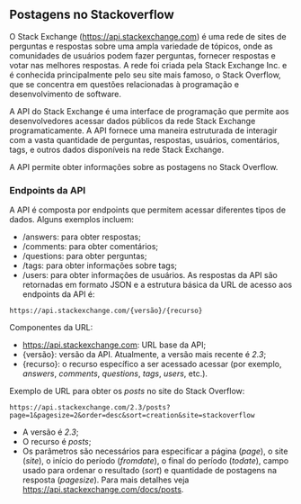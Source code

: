 ## Postagens no Stackoverflow

O Stack Exchange (https://api.stackexchange.com) é uma rede de sites de perguntas e respostas sobre uma ampla variedade de tópicos, onde as comunidades de usuários podem fazer perguntas, fornecer respostas e votar nas melhores respostas. A rede foi criada pela Stack Exchange Inc. e é conhecida principalmente pelo seu site mais famoso, o Stack Overflow, que se concentra em questões relacionadas à programação e desenvolvimento de software.

A API do Stack Exchange é uma interface de programação que permite aos desenvolvedores acessar dados públicos da rede Stack Exchange programaticamente. A API fornece uma maneira estruturada de interagir com a vasta quantidade de perguntas, respostas, usuários, comentários, tags, e outros dados disponíveis na rede Stack Exchange.

A API permite obter informações sobre as postagens no Stack Overflow.

### Endpoints da API
A API é composta por endpoints que permitem acessar diferentes tipos de dados. Alguns exemplos incluem:
- /answers: para obter respostas;
- /comments: para obter comentários;
- /questions: para obter perguntas;
- /tags: para obter informações sobre tags;
- /users: para obter informações de usuários.
As respostas da API são retornadas em formato JSON e a estrutura básica da URL de acesso aos endpoints da API é:
```
https://api.stackexchange.com/{versão}/{recurso}
```
Componentes da URL:
- https://api.stackexchange.com: URL base da API;
- {versão}: versão da API. Atualmente, a versão mais recente é _2.3_;
- {recurso}: o recurso específico a ser acessado acessar (por exemplo,  _answers_, _comments_, _questions_, _tags_, _users_, etc.).

Exemplo de URL para obter os _posts_ no site do Stack Overflow:
```
https://api.stackexchange.com/2.3/posts?page=1&pagesize=2&order=desc&sort=creation&site=stackoverflow
```
- A versão é _2.3_;
- O recurso é _posts_;
- Os parâmetros são necessários para especificar a página (_page_), o site (_site_), o início do período (_fromdate_), o final do período (_todate_), campo usado para ordenar o resultado (_sort_) e quantidade de postagens na resposta (_pagesize_).
Para mais detalhes veja https://api.stackexchange.com/docs/posts.